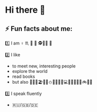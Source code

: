# Hi there 👋

## ⚡ Fun facts about me:

:one: I am :female_sign: :scorpius: :dancer: :princess: :detective:👩‍💻 :owl:

:two: I like 
- to meet new, interesting people
- explore the world
- read books
- but also :dog:🌈🌞🏖️🌊:mount_fuji::snowman::it::wine_glass::beer:💻🎹:notes::nail_care:💃🥾🚲🎳🌆 

:three: I speak fluently 
- :ru:/:uk:/:de: 

<!--
**frau_juna/frau_juna** is a ✨ _special_ ✨ repository because its `README.md` (this file) appears on your GitHub profile.



